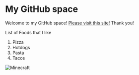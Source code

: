 # My GitHub space
Welcome to my GitHub space! [Please visit this site!](https://wingsoffire.fandom.com/wiki/Wings_of_Fire_Wiki)
Thank you!

List of Foods that I like

1. Pizza
2. Hotdogs
3. Pasta
4. Tacos

![Minecraft](http://ksusentinel.com/wp-content/uploads/2016/02/20445410520_97a11633c7_o.jpg)
